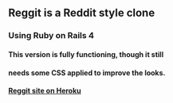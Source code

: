 ## Reggit is a Reddit style clone
### Using Ruby on Rails 4

#### This version is fully functioning, though it still
#### needs some CSS applied to improve the looks.

#### [Reggit site on Heroku]( https://mysterious-beach-23071.herokuapp.com/)
